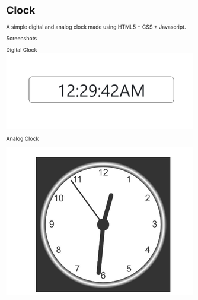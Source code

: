 # Clock
A simple digital and analog clock made using HTML5 + CSS + Javascript.

Screenshots

Digital Clock
![](images/DigitalClock.JPG)



Analog Clock


![](images/AnalogClock.JPG)
